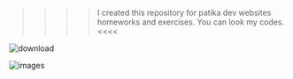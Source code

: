 >>>>  I created this repository for patika dev websites homeworks and exercises. You can look my codes.   <<<<



![download](https://user-images.githubusercontent.com/108901980/226985759-a0412cca-6d46-486c-a112-d5aa31a57876.png)





![images](https://user-images.githubusercontent.com/108901980/226985971-497b6a71-f8a2-4169-ae2d-b96457cda23b.png)
